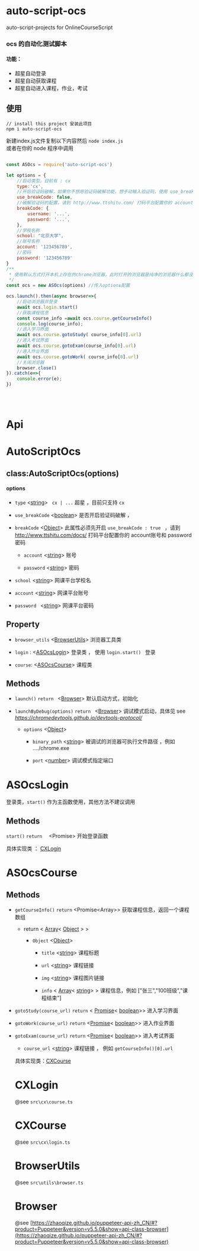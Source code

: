 # auto-script-ocs
auto-script-projects  for  OnlineCourseScript


### ocs 的自动化测试脚本
#### 功能：
- 超星自动登录
- 超星自动获取课程
- 超星自动进入课程，作业，考试

## 使用
```shell
// install this project 安装此项目
npm i auto-script-ocs
```

新建index.js文件复制以下内容然后 `node index.js`    
或者在你的 node 程序中调用

```javascript

const ASOcs = require('auto-script-ocs')

let options = {
    //启动类型，目前有 : cx
    type:'cx', 
    //开启验证码破解，如果你不想用验证码破解功能，想手动输入验证码，使用 use_breakCode: false
    use_breakCode: false,
    //破解验证码的配置，请到 http://www.ttshitu.com/ 打码平台配置你的 account账号和 password密码
    breakCode: {
        username: '...',
        password: '...',
    },
    //学校名称
    school: "北京大学",
    //账号名称
    account: '123456789',
    //密码
    password: '123456789'
}
/**
 * 使用默认方式打开本机上存在的chrome浏览器，此时打开的浏览器是纯净的浏览器什么都没有
 */
const ocs = new ASOcs(options) //传入options配置

ocs.launch().then(async browser=>{
    //启动浏览器并登录
    await ocs.login.start()
    //获取课程信息
    const course_info =await ocs.course.getCourseInfo()
    console.log(course_info);
    //进入学习界面
    await ocs.course.gotoStudy( course_info[0].url)
    //进入考试界面
    await ocs.course.gotoExam(course_info[0].url)
    //进入作业界面
    await ocs.course.gotoWork( course_info[0].url)
    //关闭浏览器
    browser.close()
}).catch(e=>{
    console.error(e);
})
 
 



```

# Api

# AutoScriptOcs
## class:AutoScriptOcs(options)

#### options


+ `type`  <[string](#string)>    ` cx | ...`        超星 ，目前只支持 	`cx`        
  
+ `use_breakCode`  <[boolean](#boolean)>       是否开启验证码破解 ，
  
+ `breakCode` <[Object](#Object)>  此属性必须先开启 `use_breakCode : true `     ，请到 http://www.ttshitu.com/docs/ 打码平台配置你的 account账号和 password密码
  
  - `account`     <[string](#string)>  账号
    
  - `password`    <[string](#string)>  密码
  
+ `school`  <[string](#string)> 网课平台学校名
  
+ `account`   <[string](#string)> 网课平台账号
  
+ `password `  <[string](#string)> 网课平台密码    
    

## Property


+ `browser_utils` <[BrowserUtils](#BrowserUtils)>  浏览器工具类

+ `login` :  <[ASOcsLogin](#ASocsLogin)>  登录类 ， 使用  `login.start() ` 登录

+ `course`: <[ASOcsCourse](#ASOcsCourse)>  课程类 



## Methods



+ `launch()` `return ` <[Browser](#Browser)> 默认启动方式，初始化 

+ `launchByDebug(options)` `return ` <[Browser](#Browser)>   调试模式启动，具体见 see *https://chromedevtools.github.io/devtools-protocol/*

  + `options`  <[Object](#Object)>       
    
    - `binary_path` <[string](#string)>  被调试的浏览器可执行文件路径 ，例如  ..../chrome.exe          
    
    - `port` <[number](#number)>    调试模式指定端口                        
               


# ASOcsLogin


登录类，`start()` 作为主函数使用，其他方法不建议调用

## Methods

  `start()` `return  `  <Promise<string>>   开始登录函数

具体实现类 ： [CXLogin](#CXLogin)



# ASOcsCourse

## Methods



+ `getCourseInfo()` `return` <Promise<Array<Object>>>   获取课程信息，返回一个课程数组

  + return < [Array](#Array)< [Object](#Object) > >
  
    + `Object` <[Object](#Object)>
  
      - `title` <[string](#string)> 课程标题

      - `url` <[string](#string)> 课程链接

      - `img` <[string](#string)> 课程图片链接

      - `info` < [Array](#Array)< [string](#string)> >   课程信息，例如 ["张三","100班级","课程结束"]            
          

+ `gotoStudy(course_url)` `return` < [Promise](#Promise)< [boolean](#boolean)>>  进入学习界面

+ `gotoWork(course_url)` `return` <[Promise](#Promise)< [boolean](#boolean)>>  进入作业界面

+ `gotoExam(course_url)` `return` <[Promise](Promise)< [boolean](boolean)>>  进入考试界面

  - `course_url`  <[string](#string)>  课程链接 ， 例如  `getCourseInfo()[0].url`         
  
    

具体实现类：[CXCourse](#CXCourse)



# CXLogin

@see `src\cx\course.ts`

# CXCourse

@see  `src\cx\login.ts`

# BrowserUtils

@see `src\utils\browser.ts`

# Browser

@see [https://zhaoqize.github.io/puppeteer-api-zh_CN/#?product=Puppeteer&version=v5.5.0&show=api-class-browser](https://zhaoqize.github.io/puppeteer-api-zh_CN/#?product=Puppeteer&version=v5.5.0&show=api-class-browser)
